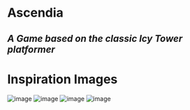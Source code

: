 # Ascendia

## *A Game based on the classic Icy Tower platformer*

# Inspiration Images

![image](https://github.com/Esben-Andreas-Madsen/GMD1_Icy-Tower/assets/91538845/8f3bd0b3-79c0-46ca-b7f6-5dd1f547c0fa)
![image](https://github.com/Esben-Andreas-Madsen/GMD1_Icy-Tower/assets/91538845/7a796f4a-8f5f-4db2-95c5-7a6ac8f7d445)
![image](https://github.com/Esben-Andreas-Madsen/GMD1_Icy-Tower/assets/91538845/e5a23b97-f363-4292-bb91-e68416e88f46)
![image](https://github.com/Esben-Andreas-Madsen/GMD1_Icy-Tower/assets/91538845/27c49913-dec8-4633-a333-1b2611736da0)



